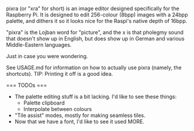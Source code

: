 pixra (or "xra" for short) is an image editor designed specifically for the Raspberry Pi. It is designed to edit 256-colour (8bpp) images with a 24bpp palette, and dithers it so it looks nice for the Raspi's native depth of 16bpp.

"pixra" is the Lojban word for "picture", and the x is that pholegmy sound that doesn't show up in English, but does show up in German and various Middle-Eastern languages.

Just in case you were wondering.

See USAGE.md for information on how to actually use pixra (namely, the shortcuts).
TIP: Printing it off is a good idea.

=== TODOs ===
* The palette editing stuff is a bit lacking. I'd like to see these things:
  * Palette clipboard
  * Interpolate between colours
* "Tile assist" modes, mostly for making seamless tiles.
* Now that we have a font, I'd like to see it used MORE.

